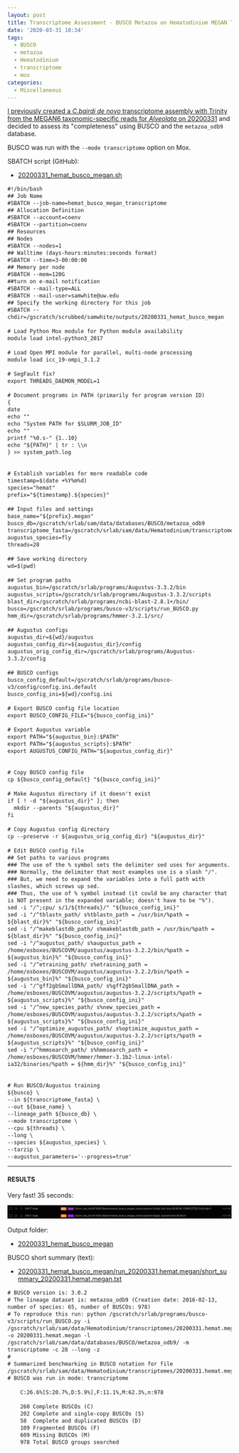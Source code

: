 ```yaml
---
layout: post
title: Transcriptome Assessment - BUSCO Metazoa on Hematodinium MEGAN Transcriptome
date: '2020-03-31 10:34'
tags:
  - BUSCO
  - metazoa
  - Hematodinium
  - transcriptome
  - mox
categories:
  - Miscellaneous
---
```


[I previously created a _C.bairdi_ _de novo_ transcriptome assembly with Trinity from the MEGAN6 taxonomic-specific reads for _Alveolata_ on 20200331](https://robertslab.github.io/sams-notebook/2020/03/30/Transcriptome-Assembly-Hematodinium-with-MEGAN6-Taxonomy-specific-Reads-with-Trinity-on-Mox.html) and decided to assess its "completeness" using BUSCO and the `metazoa_odb9` database.

BUSCO was run with the `--mode transcriptome` option on Mox.

SBATCH script (GitHub):

- [20200331_hemat_busco_megan.sh](https://github.com/RobertsLab/sams-notebook/blob/master/sbatch_scripts/20200331_hemat_busco_megan.sh)

```shell
#!/bin/bash
## Job Name
#SBATCH --job-name=hemat_busco_megan_transcriptome
## Allocation Definition
#SBATCH --account=coenv
#SBATCH --partition=coenv
## Resources
## Nodes
#SBATCH --nodes=1
## Walltime (days-hours:minutes:seconds format)
#SBATCH --time=3-00:00:00
## Memory per node
#SBATCH --mem=120G
##turn on e-mail notification
#SBATCH --mail-type=ALL
#SBATCH --mail-user=samwhite@uw.edu
## Specify the working directory for this job
#SBATCH --chdir=/gscratch/scrubbed/samwhite/outputs/20200331_hemat_busco_megan

# Load Python Mox module for Python module availability
module load intel-python3_2017

# Load Open MPI module for parallel, multi-node processing
module load icc_19-ompi_3.1.2

# SegFault fix?
export THREADS_DAEMON_MODEL=1

# Document programs in PATH (primarily for program version ID)
{
date
echo ""
echo "System PATH for $SLURM_JOB_ID"
echo ""
printf "%0.s-" {1..10}
echo "${PATH}" | tr : \\n
} >> system_path.log


# Establish variables for more readable code
timestamp=$(date +%Y%m%d)
species="hemat"
prefix="${timestamp}.${species}"

## Input files and settings
base_name="${prefix}.megan"
busco_db=/gscratch/srlab/sam/data/databases/BUSCO/metazoa_odb9
transcriptome_fasta=/gscratch/srlab/sam/data/Hematodinium/transcriptomes/20200331.hemat.megan.Trinity.fasta
augustus_species=fly
threads=28

## Save working directory
wd=$(pwd)

## Set program paths
augustus_bin=/gscratch/srlab/programs/Augustus-3.3.2/bin
augustus_scripts=/gscratch/srlab/programs/Augustus-3.3.2/scripts
blast_dir=/gscratch/srlab/programs/ncbi-blast-2.8.1+/bin/
busco=/gscratch/srlab/programs/busco-v3/scripts/run_BUSCO.py
hmm_dir=/gscratch/srlab/programs/hmmer-3.2.1/src/

## Augustus configs
augustus_dir=${wd}/augustus
augustus_config_dir=${augustus_dir}/config
augustus_orig_config_dir=/gscratch/srlab/programs/Augustus-3.3.2/config

## BUSCO configs
busco_config_default=/gscratch/srlab/programs/busco-v3/config/config.ini.default
busco_config_ini=${wd}/config.ini

# Export BUSCO config file location
export BUSCO_CONFIG_FILE="${busco_config_ini}"

# Export Augustus variable
export PATH="${augustus_bin}:$PATH"
export PATH="${augustus_scripts}:$PATH"
export AUGUSTUS_CONFIG_PATH="${augustus_config_dir}"


# Copy BUSCO config file
cp ${busco_config_default} "${busco_config_ini}"

# Make Augustus directory if it doesn't exist
if [ ! -d "${augustus_dir}" ]; then
  mkdir --parents "${augustus_dir}"
fi

# Copy Augustus config directory
cp --preserve -r ${augustus_orig_config_dir} "${augustus_dir}"

# Edit BUSCO config file
## Set paths to various programs
### The use of the % symbol sets the delimiter sed uses for arguments.
### Normally, the delimiter that most examples use is a slash "/".
### But, we need to expand the variables into a full path with slashes, which screws up sed.
### Thus, the use of % symbol instead (it could be any character that is NOT present in the expanded variable; doesn't have to be "%").
sed -i "/^;cpu/ s/1/${threads}/" "${busco_config_ini}"
sed -i "/^tblastn_path/ s%tblastn_path = /usr/bin/%path = ${blast_dir}%" "${busco_config_ini}"
sed -i "/^makeblastdb_path/ s%makeblastdb_path = /usr/bin/%path = ${blast_dir}%" "${busco_config_ini}"
sed -i "/^augustus_path/ s%augustus_path = /home/osboxes/BUSCOVM/augustus/augustus-3.2.2/bin/%path = ${augustus_bin}%" "${busco_config_ini}"
sed -i "/^etraining_path/ s%etraining_path = /home/osboxes/BUSCOVM/augustus/augustus-3.2.2/bin/%path = ${augustus_bin}%" "${busco_config_ini}"
sed -i "/^gff2gbSmallDNA_path/ s%gff2gbSmallDNA_path = /home/osboxes/BUSCOVM/augustus/augustus-3.2.2/scripts/%path = ${augustus_scripts}%" "${busco_config_ini}"
sed -i "/^new_species_path/ s%new_species_path = /home/osboxes/BUSCOVM/augustus/augustus-3.2.2/scripts/%path = ${augustus_scripts}%" "${busco_config_ini}"
sed -i "/^optimize_augustus_path/ s%optimize_augustus_path = /home/osboxes/BUSCOVM/augustus/augustus-3.2.2/scripts/%path = ${augustus_scripts}%" "${busco_config_ini}"
sed -i "/^hmmsearch_path/ s%hmmsearch_path = /home/osboxes/BUSCOVM/hmmer/hmmer-3.1b2-linux-intel-ia32/binaries/%path = ${hmm_dir}%" "${busco_config_ini}"


# Run BUSCO/Augustus training
${busco} \
--in ${transcriptome_fasta} \
--out ${base_name} \
--lineage_path ${busco_db} \
--mode transcriptome \
--cpu ${threads} \
--long \
--species ${augustus_species} \
--tarzip \
--augustus_parameters='--progress=true'
```

---

#### RESULTS

Very fast! 35 seconds:

![Hemat BUSCO runtime](https://github.com/RobertsLab/sams-notebook/blob/master/images/screencaps/20200331_hemat_busco_megan_runtime.png?raw=true)

Output folder:

- [20200331_hemat_busco_megan](https://gannet.fish.washington.edu/Atumefaciens/20200331_hemat_busco_megan/)

BUSCO short summary (text):

- [20200331_hemat_busco_megan/run_20200331.hemat.megan/short_summary_20200331.hemat.megan.txt](https://gannet.fish.washington.edu/Atumefaciens/20200331_hemat_busco_megan/run_20200331.hemat.megan/short_summary_20200331.hemat.megan.txt)

```
# BUSCO version is: 3.0.2
# The lineage dataset is: metazoa_odb9 (Creation date: 2016-02-13, number of species: 65, number of BUSCOs: 978)
# To reproduce this run: python /gscratch/srlab/programs/busco-v3/scripts/run_BUSCO.py -i /gscratch/srlab/sam/data/Hematodinium/transcriptomes/20200331.hemat.megan.Trinity.fasta -o 20200331.hemat.megan -l /gscratch/srlab/sam/data/databases/BUSCO/metazoa_odb9/ -m transcriptome -c 28 --long -z
#
# Summarized benchmarking in BUSCO notation for file /gscratch/srlab/sam/data/Hematodinium/transcriptomes/20200331.hemat.megan.Trinity.fasta
# BUSCO was run in mode: transcriptome

	C:26.6%[S:20.7%,D:5.9%],F:11.1%,M:62.3%,n:978

	260	Complete BUSCOs (C)
	202	Complete and single-copy BUSCOs (S)
	58	Complete and duplicated BUSCOs (D)
	109	Fragmented BUSCOs (F)
	609	Missing BUSCOs (M)
	978	Total BUSCO groups searched

```
